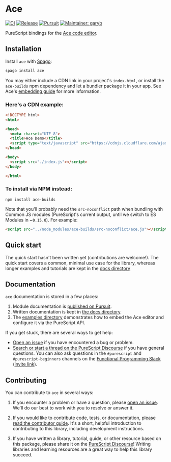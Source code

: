 # Ace

[![CI](https://github.com/purescript-contrib/purescript-ace/workflows/CI/badge.svg?branch=main)](https://github.com/purescript-contrib/purescript-ace/actions?query=workflow%3ACI+branch%3Amain)
[![Release](http://img.shields.io/github/release/purescript-contrib/purescript-ace.svg)](https://github.com/purescript-contrib/purescript-ace/releases)
[![Pursuit](http://pursuit.purescript.org/packages/purescript-ace/badge)](http://pursuit.purescript.org/packages/purescript-ace)
[![Maintainer: garyb](https://img.shields.io/badge/maintainer-garyb-teal.svg)](http://github.com/garyb)

PureScript bindings for the [Ace code editor](http://ace.c9.io).

## Installation

Install `ace` with [Spago](https://github.com/purescript/spago):

```sh
spago install ace
```

You may either include a CDN link in your project's `index.html`, or install the `ace-builds` npm dependency and let a bundler package it in your app. See Ace's [embedding guide](https://ace.c9.io/#nav=embedding) for more information.

### Here's a CDN example:
```html
<!DOCTYPE html>
<html>

<head>
  <meta charset="UTF-8">
  <title>Ace Demo</title>
  <script type="text/javascript" src="https://cdnjs.cloudflare.com/ajax/libs/ace/1.4.12/ace.min.js" charset="utf-8"></script>
</head>

<body>
  <script src="./index.js"></script>
</body>

</html>
```

### To install via NPM instead:
```
npm install ace-builds
```

Note that you'll probably need the `src-noconflict` path when bundling with Common JS modules (PureScript's current output, until we switch to ES Modules in ~`0.15.0`). For example:
```html
<script src="../node_modules/ace-builds/src-noconflict/ace.js"></script>
```

## Quick start

The quick start hasn't been written yet (contributions are welcome!). The quick start covers a common, minimal use case for the library, whereas longer examples and tutorials are kept in the [docs directory](./docs.)

## Documentation

`ace` documentation is stored in a few places:

1. Module documentation is [published on Pursuit](https://pursuit.purescript.org/packages/purescript-ace).
2. Written documentation is kept in [the docs directory](./docs).
3. The [examples directory](./examples) demonstrates how to embed the Ace editor and configure it via the PureScript API.

If you get stuck, there are several ways to get help:

- [Open an issue](https://github.com/purescript-contrib/purescript-ace/issues) if you have encountered a bug or problem.
- [Search or start a thread on the PureScript Discourse](https://discourse.purescript.org) if you have general questions. You can also ask questions in the `#purescript` and `#purescript-beginners` channels on the [Functional Programming Slack](https://functionalprogramming.slack.com) ([invite link](https://fpchat-invite.herokuapp.com/)).

## Contributing

You can contribute to `ace` in several ways:

1. If you encounter a problem or have a question, please [open an issue](https://github.com/purescript-contrib/purescript-ace/issues). We'll do our best to work with you to resolve or answer it.

2. If you would like to contribute code, tests, or documentation, please [read the contributor guide](./CONTRIBUTING.md). It's a short, helpful introduction to contributing to this library, including development instructions.

3. If you have written a library, tutorial, guide, or other resource based on this package, please share it on the [PureScript Discourse](https://discourse.purescript.org)! Writing libraries and learning resources are a great way to help this library succeed.
